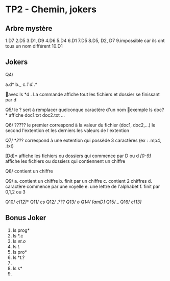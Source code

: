 # TP2 - Chemin, jokers

## Arbre mystère

1.D7
2.D5
3.D1, D9
4.D6
5.D4
6.D1
7.D5
8.D5, D2, D7
9.impossible car ils ont tous un nom différent
10.D1 

## Jokers

Q4/

a.d*
b.*_*
c.*1
d.*.*

avec ls *d . La commande affiche tout les fichiers et dossier se finissant par d

Q5/ le ? sert à remplacer quelconque caractère d'un nom
exemple ls doc?* affiche doc1.txt doc2.txt ...

Q6/ ????? 
le premier correspond à la valeur du fichier (doc1, doc2,...)
le second l'extention
et les derniers les valeurs de l'extention

Q7/ *.???
correspond à une extention qui possède 3 caractères (ex : .mp4, .txt)

[Dd]* affiche les fichiers ou dossiers qui commence par D ou d
*[0-9]* affiche les fichiers ou dossiers qui contiennent un chiffre

Q8/ contient un chiffre

Q9/
a. contient un chiffre
b. finit par un chiffre
c. contient 2 chiffres
d. caractère commence par une voyelle
e. une lettre de l'alphabet
f. finit par 0,1,2 ou 3

Q10/ *c[12]**
Q11/ *cs*
Q12/ *.???
Q13/ *o*
Q14/ [amD]*
Q15/ *_*
Q16/ *c[13]*

## Bonus Joker

1. ls prog*
2. ls *.c
3. ls *et.o*
4. ls *t.* 
5. ls pro*
6. ls *t.?
7. 
8. ls s*
9. 
